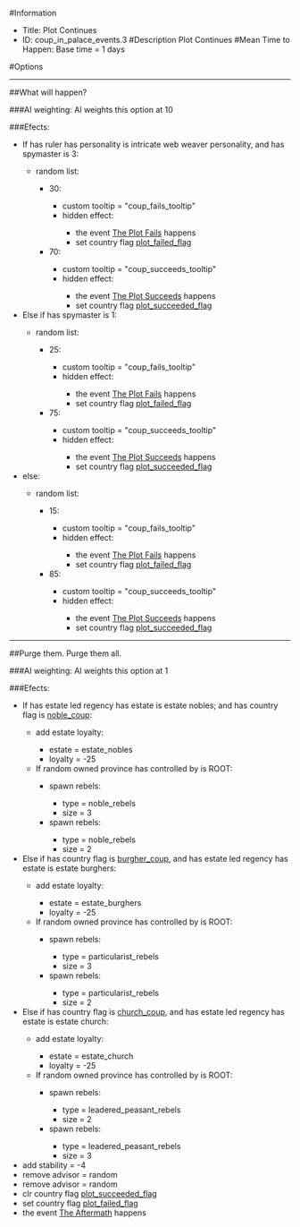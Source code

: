 #Information
 - Title: Plot Continues
 - ID: coup_in_palace_events.3
#Description
Plot Continues
#Mean Time to Happen:
Base time = 1 days

#Options

___
##What will happen?

###AI weighting:
AI weights this option at 10


###Efects:<ul><li>If has ruler has personality is intricate web weaver personality, and has spymaster is 3:</li><ul><li>random list:</li><ul><li>30:</li><ul><li>custom tooltip = "coup_fails_tooltip"</li><li>hidden effect:</li><ul><li>the event [The Plot Fails](../events/the_plot_fails.md) happens</li><li>set country flag [plot_failed_flag](../flags/plot_failed_flag.md)</li></ul></ul><li>70:</li><ul><li>custom tooltip = "coup_succeeds_tooltip"</li><li>hidden effect:</li><ul><li>the event [The Plot Succeeds](../events/the_plot_succeeds.md) happens</li><li>set country flag [plot_succeeded_flag](../flags/plot_succeeded_flag.md)</li></ul></ul></ul></ul><li>Else if has spymaster is 1:</li><ul><li>random list:</li><ul><li>25:</li><ul><li>custom tooltip = "coup_fails_tooltip"</li><li>hidden effect:</li><ul><li>the event [The Plot Fails](../events/the_plot_fails.md) happens</li><li>set country flag [plot_failed_flag](../flags/plot_failed_flag.md)</li></ul></ul><li>75:</li><ul><li>custom tooltip = "coup_succeeds_tooltip"</li><li>hidden effect:</li><ul><li>the event [The Plot Succeeds](../events/the_plot_succeeds.md) happens</li><li>set country flag [plot_succeeded_flag](../flags/plot_succeeded_flag.md)</li></ul></ul></ul></ul><li>else:</li><ul><li>random list:</li><ul><li>15:</li><ul><li>custom tooltip = "coup_fails_tooltip"</li><li>hidden effect:</li><ul><li>the event [The Plot Fails](../events/the_plot_fails.md) happens</li><li>set country flag [plot_failed_flag](../flags/plot_failed_flag.md)</li></ul></ul><li>85:</li><ul><li>custom tooltip = "coup_succeeds_tooltip"</li><li>hidden effect:</li><ul><li>the event [The Plot Succeeds](../events/the_plot_succeeds.md) happens</li><li>set country flag [plot_succeeded_flag](../flags/plot_succeeded_flag.md)</li></ul></ul></ul></ul></ul>

___
##Purge them. Purge them all.

###AI weighting:
AI weights this option at 1


###Efects:<ul><li>If has estate led regency has estate is estate nobles; and has country flag is [noble_coup](../flags/noble_coup.md):</li><ul><li>add estate loyalty:</li><ul><li>estate = estate_nobles</li><li>loyalty = -25</li></ul><li>If random owned province has controlled by is ROOT:</li><ul><li>spawn rebels:</li><ul><li>type = noble_rebels</li><li>size = 3</li></ul><li>spawn rebels:</li><ul><li>type = noble_rebels</li><li>size = 2</li></ul></ul></ul><li>Else if has country flag is [burgher_coup](../flags/burgher_coup.md), and has estate led regency has estate is estate burghers:</li><ul><li>add estate loyalty:</li><ul><li>estate = estate_burghers</li><li>loyalty = -25</li></ul><li>If random owned province has controlled by is ROOT:</li><ul><li>spawn rebels:</li><ul><li>type = particularist_rebels</li><li>size = 3</li></ul><li>spawn rebels:</li><ul><li>type = particularist_rebels</li><li>size = 2</li></ul></ul></ul><li>Else if has country flag is [church_coup](../flags/church_coup.md), and has estate led regency has estate is estate church:</li><ul><li>add estate loyalty:</li><ul><li>estate = estate_church</li><li>loyalty = -25</li></ul><li>If random owned province has controlled by is ROOT:</li><ul><li>spawn rebels:</li><ul><li>type = leadered_peasant_rebels</li><li>size = 2</li></ul><li>spawn rebels:</li><ul><li>type = leadered_peasant_rebels</li><li>size = 3</li></ul></ul></ul><li>add stability = -4</li><li>remove advisor = random</li><li>remove advisor = random</li><li>clr country flag [plot_succeeded_flag](../flags/plot_succeeded_flag.md)</li><li>set country flag [plot_failed_flag](../flags/plot_failed_flag.md)</li><li>the event [The Aftermath](../events/the_aftermath.md) happens</li></ul>
